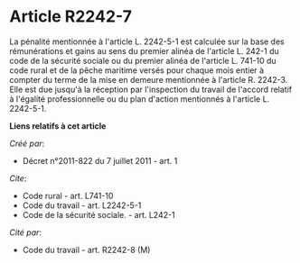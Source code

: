 # Article R2242-7

La pénalité mentionnée à l'article L. 2242-5-1 est calculée sur la base des rémunérations et gains au sens du premier alinéa
de l'article L. 242-1 du code de la sécurité sociale ou du premier alinéa de l'article L. 741-10 du code rural et de la pêche
maritime versés pour chaque mois entier à compter du terme de la mise en demeure mentionnée à l'article R. 2242-3. Elle est
due jusqu'à la réception par l'inspection du travail de l'accord relatif à l'égalité professionnelle ou du plan d'action
mentionnés à l'article L. 2242-5-1.

**Liens relatifs à cet article**

_Créé par_:

  - Décret n°2011-822 du 7 juillet 2011 - art. 1

_Cite_:

  - Code rural - art. L741-10
  - Code du travail - art. L2242-5-1
  - Code de la sécurité sociale. - art. L242-1

_Cité par_:

  - Code du travail - art. R2242-8 (M)
